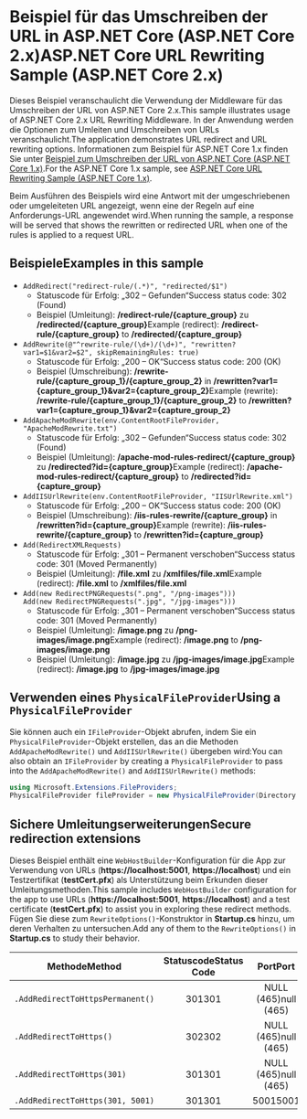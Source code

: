 # <a name="aspnet-core-url-rewriting-sample-aspnet-core-2x"></a><span data-ttu-id="be18a-101">Beispiel für das Umschreiben der URL in ASP.NET Core (ASP.NET Core 2.x)</span><span class="sxs-lookup"><span data-stu-id="be18a-101">ASP.NET Core URL Rewriting Sample (ASP.NET Core 2.x)</span></span>

<span data-ttu-id="be18a-102">Dieses Beispiel veranschaulicht die Verwendung der Middleware für das Umschreiben der URL von ASP.NET Core 2.x.</span><span class="sxs-lookup"><span data-stu-id="be18a-102">This sample illustrates usage of ASP.NET Core 2.x URL Rewriting Middleware.</span></span> <span data-ttu-id="be18a-103">In der Anwendung werden die Optionen zum Umleiten und Umschreiben von URLs veranschaulicht.</span><span class="sxs-lookup"><span data-stu-id="be18a-103">The application demonstrates URL redirect and URL rewriting options.</span></span> <span data-ttu-id="be18a-104">Informationen zum Beispiel für ASP.NET Core 1.x finden Sie unter [Beispiel zum Umschreiben der URL von ASP.NET Core (ASP.NET Core 1.x)](https://github.com/aspnet/Docs/tree/master/aspnetcore/fundamentals/url-rewriting/samples/1.x).</span><span class="sxs-lookup"><span data-stu-id="be18a-104">For the ASP.NET Core 1.x sample, see [ASP.NET Core URL Rewriting Sample (ASP.NET Core 1.x)](https://github.com/aspnet/Docs/tree/master/aspnetcore/fundamentals/url-rewriting/samples/1.x).</span></span>

<span data-ttu-id="be18a-105">Beim Ausführen des Beispiels wird eine Antwort mit der umgeschriebenen oder umgeleiteten URL angezeigt, wenn eine der Regeln auf eine Anforderungs-URL angewendet wird.</span><span class="sxs-lookup"><span data-stu-id="be18a-105">When running the sample, a response will be served that shows the rewritten or redirected URL when one of the rules is applied to a request URL.</span></span>

## <a name="examples-in-this-sample"></a><span data-ttu-id="be18a-106">Beispiele</span><span class="sxs-lookup"><span data-stu-id="be18a-106">Examples in this sample</span></span>

* `AddRedirect("redirect-rule/(.*)", "redirected/$1")`
  - <span data-ttu-id="be18a-107">Statuscode für Erfolg: „302 – Gefunden“</span><span class="sxs-lookup"><span data-stu-id="be18a-107">Success status code: 302 (Found)</span></span>
  - <span data-ttu-id="be18a-108">Beispiel (Umleitung): **/redirect-rule/{capture_group}** zu **/redirected/{capture_group}**</span><span class="sxs-lookup"><span data-stu-id="be18a-108">Example (redirect): **/redirect-rule/{capture_group}** to **/redirected/{capture_group}**</span></span>
* `AddRewrite(@"^rewrite-rule/(\d+)/(\d+)", "rewritten?var1=$1&var2=$2", skipRemainingRules: true)`
  - <span data-ttu-id="be18a-109">Statuscode für Erfolg: „200 – OK“</span><span class="sxs-lookup"><span data-stu-id="be18a-109">Success status code: 200 (OK)</span></span>
  - <span data-ttu-id="be18a-110">Beispiel (Umschreibung): **/rewrite-rule/{capture_group_1}/{capture_group_2}** in **/rewritten?var1={capture_group_1}&var2={capture_group_2}**</span><span class="sxs-lookup"><span data-stu-id="be18a-110">Example (rewrite): **/rewrite-rule/{capture_group_1}/{capture_group_2}** to **/rewritten?var1={capture_group_1}&var2={capture_group_2}**</span></span>
* `AddApacheModRewrite(env.ContentRootFileProvider, "ApacheModRewrite.txt")`
  - <span data-ttu-id="be18a-111">Statuscode für Erfolg: „302 – Gefunden“</span><span class="sxs-lookup"><span data-stu-id="be18a-111">Success status code: 302 (Found)</span></span>
  - <span data-ttu-id="be18a-112">Beispiel (Umleitung): **/apache-mod-rules-redirect/{capture_group}** zu **/redirected?id={capture_group}**</span><span class="sxs-lookup"><span data-stu-id="be18a-112">Example (redirect): **/apache-mod-rules-redirect/{capture_group}** to **/redirected?id={capture_group}**</span></span>
* `AddIISUrlRewrite(env.ContentRootFileProvider, "IISUrlRewrite.xml")`
  - <span data-ttu-id="be18a-113">Statuscode für Erfolg: „200 – OK“</span><span class="sxs-lookup"><span data-stu-id="be18a-113">Success status code: 200 (OK)</span></span>
  - <span data-ttu-id="be18a-114">Beispiel (Umschreibung): **/iis-rules-rewrite/{capture_group}** in **/rewritten?id={capture_group}**</span><span class="sxs-lookup"><span data-stu-id="be18a-114">Example (rewrite): **/iis-rules-rewrite/{capture_group}** to **/rewritten?id={capture_group}**</span></span>
* `Add(RedirectXMLRequests)`
  - <span data-ttu-id="be18a-115">Statuscode für Erfolg: „301 – Permanent verschoben“</span><span class="sxs-lookup"><span data-stu-id="be18a-115">Success status code: 301 (Moved Permanently)</span></span>
  - <span data-ttu-id="be18a-116">Beispiel (Umleitung): **/file.xml** zu **/xmlfiles/file.xml**</span><span class="sxs-lookup"><span data-stu-id="be18a-116">Example (redirect): **/file.xml** to **/xmlfiles/file.xml**</span></span>
* `Add(new RedirectPNGRequests(".png", "/png-images")))`<br>`Add(new RedirectPNGRequests(".jpg", "/jpg-images")))`
  - <span data-ttu-id="be18a-117">Statuscode für Erfolg: „301 – Permanent verschoben“</span><span class="sxs-lookup"><span data-stu-id="be18a-117">Success status code: 301 (Moved Permanently)</span></span>
  - <span data-ttu-id="be18a-118">Beispiel (Umleitung): **/image.png** zu **/png-images/image.png**</span><span class="sxs-lookup"><span data-stu-id="be18a-118">Example (redirect): **/image.png** to **/png-images/image.png**</span></span>
  - <span data-ttu-id="be18a-119">Beispiel (Umleitung): **/image.jpg** zu **/jpg-images/image.jpg**</span><span class="sxs-lookup"><span data-stu-id="be18a-119">Example (redirect): **/image.jpg** to **/jpg-images/image.jpg**</span></span>

## <a name="using-a-physicalfileprovider"></a><span data-ttu-id="be18a-120">Verwenden eines `PhysicalFileProvider`</span><span class="sxs-lookup"><span data-stu-id="be18a-120">Using a `PhysicalFileProvider`</span></span>
<span data-ttu-id="be18a-121">Sie können auch ein `IFileProvider`-Objekt abrufen, indem Sie ein `PhysicalFileProvider`-Objekt erstellen, das an die Methoden `AddApacheModRewrite()` und `AddIISUrlRewrite()` übergeben wird:</span><span class="sxs-lookup"><span data-stu-id="be18a-121">You can also obtain an `IFileProvider` by creating a `PhysicalFileProvider` to pass into the `AddApacheModRewrite()` and `AddIISUrlRewrite()` methods:</span></span>
```csharp
using Microsoft.Extensions.FileProviders;
PhysicalFileProvider fileProvider = new PhysicalFileProvider(Directory.GetCurrentDirectory());
```
## <a name="secure-redirection-extensions"></a><span data-ttu-id="be18a-122">Sichere Umleitungserweiterungen</span><span class="sxs-lookup"><span data-stu-id="be18a-122">Secure redirection extensions</span></span>
<span data-ttu-id="be18a-123">Dieses Beispiel enthält eine `WebHostBuilder`-Konfiguration für die App zur Verwendung von URLs (**https://localhost:5001**, **https://localhost**) und ein Testzertifikat (**testCert.pfx**) als Unterstützung beim Erkunden dieser Umleitungsmethoden.</span><span class="sxs-lookup"><span data-stu-id="be18a-123">This sample includes `WebHostBuilder` configuration for the app to use URLs (**https://localhost:5001**, **https://localhost**) and a test certificate (**testCert.pfx**) to assist you in exploring these redirect methods.</span></span> <span data-ttu-id="be18a-124">Fügen Sie diese zum `RewriteOptions()`-Konstruktor in **Startup.cs** hinzu, um deren Verhalten zu untersuchen.</span><span class="sxs-lookup"><span data-stu-id="be18a-124">Add any of them to the `RewriteOptions()` in **Startup.cs** to study their behavior.</span></span>

<span data-ttu-id="be18a-125">Methode</span><span class="sxs-lookup"><span data-stu-id="be18a-125">Method</span></span> | <span data-ttu-id="be18a-126">Statuscode</span><span class="sxs-lookup"><span data-stu-id="be18a-126">Status Code</span></span> | <span data-ttu-id="be18a-127">Port</span><span class="sxs-lookup"><span data-stu-id="be18a-127">Port</span></span>
--- | :---: | :---:
`.AddRedirectToHttpsPermanent()` | <span data-ttu-id="be18a-128">301</span><span class="sxs-lookup"><span data-stu-id="be18a-128">301</span></span> | <span data-ttu-id="be18a-129">NULL (465)</span><span class="sxs-lookup"><span data-stu-id="be18a-129">null (465)</span></span>
`.AddRedirectToHttps()` | <span data-ttu-id="be18a-130">302</span><span class="sxs-lookup"><span data-stu-id="be18a-130">302</span></span> | <span data-ttu-id="be18a-131">NULL (465)</span><span class="sxs-lookup"><span data-stu-id="be18a-131">null (465)</span></span>
`.AddRedirectToHttps(301)` | <span data-ttu-id="be18a-132">301</span><span class="sxs-lookup"><span data-stu-id="be18a-132">301</span></span> | <span data-ttu-id="be18a-133">NULL (465)</span><span class="sxs-lookup"><span data-stu-id="be18a-133">null (465)</span></span>
`.AddRedirectToHttps(301, 5001)` | <span data-ttu-id="be18a-134">301</span><span class="sxs-lookup"><span data-stu-id="be18a-134">301</span></span> | <span data-ttu-id="be18a-135">5001</span><span class="sxs-lookup"><span data-stu-id="be18a-135">5001</span></span>
